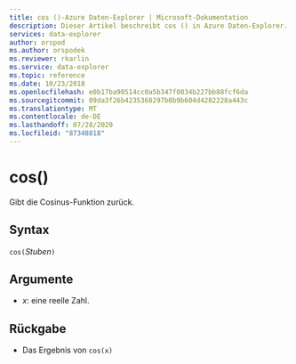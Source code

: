 ```yaml
---
title: cos ()-Azure Daten-Explorer | Microsoft-Dokumentation
description: Dieser Artikel beschreibt cos () in Azure Daten-Explorer.
services: data-explorer
author: orspod
ms.author: orspodek
ms.reviewer: rkarlin
ms.service: data-explorer
ms.topic: reference
ms.date: 10/23/2018
ms.openlocfilehash: e0b17ba90514cc0a5b347f0834b227bb88fcf6da
ms.sourcegitcommit: 09da3f26b4235368297b8b9b604d4282228a443c
ms.translationtype: MT
ms.contentlocale: de-DE
ms.lasthandoff: 07/28/2020
ms.locfileid: "87348818"
---
```

# <a name="cos"></a>cos()

Gibt die Cosinus-Funktion zurück.

## <a name="syntax"></a>Syntax

`cos(`*Stuben*`)`

## <a name="arguments"></a>Argumente

* *x*: eine reelle Zahl.

## <a name="returns"></a>Rückgabe

* Das Ergebnis von `cos(x)`